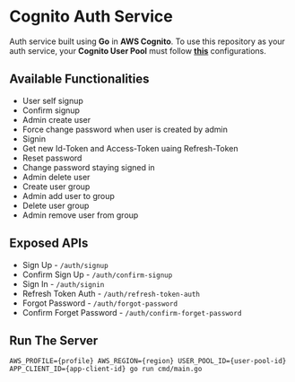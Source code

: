 # Cognito Auth Service
Auth service built using **Go** in **AWS Cognito**. To use this repository as your auth service, your **Cognito User Pool** must follow [**this**](https://github.com/MhmdRyhn/aws-cognito-iac) configurations.


## Available Functionalities
- User self signup
- Confirm signup
- Admin create user
- Force change password when user is created by admin
- Signin
- Get new Id-Token and Access-Token uaing Refresh-Token
- Reset password
- Change password staying signed in
- Admin delete user
- Create user group
- Admin add user to group
- Delete user group
- Admin remove user from group


## Exposed APIs
- Sign Up - `/auth/signup`
- Confirm Sign Up - `/auth/confirm-signup`
- Sign In - `/auth/signin`
- Refresh Token Auth - `/auth/refresh-token-auth`
- Forgot Password - `/auth/forgot-password`
- Confirm Forget Password - `/auth/confirm-forget-password`


## Run The Server
``` shell script
AWS_PROFILE={profile} AWS_REGION={region} USER_POOL_ID={user-pool-id} APP_CLIENT_ID={app-client-id} go run cmd/main.go
```
